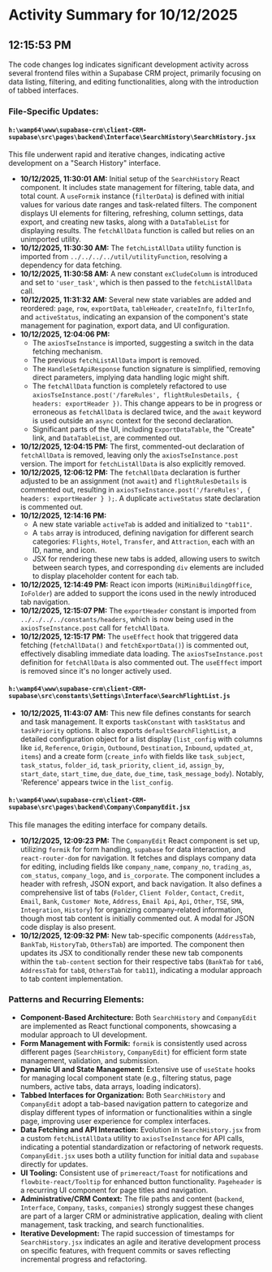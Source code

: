 # Activity Summary for 10/12/2025

## 12:15:53 PM
The code changes log indicates significant development activity across several frontend files within a Supabase CRM project, primarily focusing on data listing, filtering, and editing functionalities, along with the introduction of tabbed interfaces.

### File-Specific Updates:

#### `h:\wamp64\www\supabase-crm\client-CRM-supabase\src\pages\backend\Interface\SearchHistory\SearchHistory.jsx`

This file underwent rapid and iterative changes, indicating active development on a "Search History" interface.

*   **10/12/2025, 11:30:01 AM:** Initial setup of the `SearchHistory` React component. It includes state management for filtering, table data, and total count. A `useFormik` instance (`filterData`) is defined with initial values for various date ranges and task-related filters. The component displays UI elements for filtering, refreshing, column settings, data export, and creating new tasks, along with a `DataTableList` for displaying results. The `fetchAllData` function is called but relies on an unimported utility.
*   **10/12/2025, 11:30:30 AM:** The `fetchListAllData` utility function is imported from `../../../../util/utilityFunction`, resolving a dependency for data fetching.
*   **10/12/2025, 11:30:58 AM:** A new constant `exCludeColumn` is introduced and set to `'user_task'`, which is then passed to the `fetchListAllData` call.
*   **10/12/2025, 11:31:32 AM:** Several new state variables are added and reordered: `page`, `row`, `exportData`, `tableHeader`, `createInfo`, `filterInfo`, and `activeStatus`, indicating an expansion of the component's state management for pagination, export data, and UI configuration.
*   **10/12/2025, 12:04:06 PM:**
    *   The `axiosTseInstance` is imported, suggesting a switch in the data fetching mechanism.
    *   The previous `fetchListAllData` import is removed.
    *   The `HandleSetApiResponse` function signature is simplified, removing direct parameters, implying data handling logic might shift.
    *   The `fetchAllData` function is completely refactored to use `axiosTseInstance.post('/fareRules', flightRulesDetails, { headers: exportHeader })`. This change appears to be in progress or erroneous as `fetchAllData` is declared twice, and the `await` keyword is used outside an `async` context for the second declaration.
    *   Significant parts of the UI, including `ExportDataTable`, the "Create" link, and `DataTableList`, are commented out.
*   **10/12/2025, 12:04:15 PM:** The first, commented-out declaration of `fetchAllData` is removed, leaving only the `axiosTseInstance.post` version. The import for `fetchListAllData` is also explicitly removed.
*   **10/12/2025, 12:06:12 PM:** The `fetchAllData` declaration is further adjusted to be an assignment (not `await`) and `flightRulesDetails` is commented out, resulting in `axiosTseInstance.post('/fareRules', { headers: exportHeader } );`. A duplicate `activeStatus` state declaration is commented out.
*   **10/12/2025, 12:14:16 PM:**
    *   A new state variable `activeTab` is added and initialized to `"tab11"`.
    *   A `tabs` array is introduced, defining navigation for different search categories: `Flights`, `Hotel`, `Transfer`, and `Attraction`, each with an ID, name, and icon.
    *   JSX for rendering these new tabs is added, allowing users to switch between search types, and corresponding `div` elements are included to display placeholder content for each tab.
*   **10/12/2025, 12:14:49 PM:** React icon imports (`HiMiniBuildingOffice`, `IoFolder`) are added to support the icons used in the newly introduced tab navigation.
*   **10/12/2025, 12:15:07 PM:** The `exportHeader` constant is imported from `../../../../constants/headers`, which is now being used in the `axiosTseInstance.post` call for `fetchAllData`.
*   **10/12/2025, 12:15:17 PM:** The `useEffect` hook that triggered data fetching (`fetchAllData()` and `fetchExportData()`) is commented out, effectively disabling immediate data loading. The `axiosTseInstance.post` definition for `fetchAllData` is also commented out. The `useEffect` import is removed since it's no longer actively used.

#### `h:\wamp64\www\supabase-crm\client-CRM-supabase\src\constants\Settings\Interface\SearchFlightList.js`

*   **10/12/2025, 11:43:07 AM:** This new file defines constants for search and task management. It exports `taskConstant` with `taskStatus` and `taskPriority` options. It also exports `defaultSearchFlightList`, a detailed configuration object for a list display (`list_config` with columns like `id`, `Reference`, `Origin`, `Outbound`, `Destination`, `Inbound`, `updated_at`, `items`) and a create form (`create_info` with fields like `task_subject`, `task_status`, `folder_id`, `task_priority`, `client_id`, `assign_by`, `start_date`, `start_time`, `due_date`, `due_time`, `task_message_body`). Notably, 'Reference' appears twice in the `list_config`.

#### `h:\wamp64\www\supabase-crm\client-CRM-supabase\src\pages\backend\Company\CompanyEdit.jsx`

This file manages the editing interface for company details.

*   **10/12/2025, 12:09:23 PM:** The `CompanyEdit` React component is set up, utilizing `formik` for form handling, `supabase` for data interaction, and `react-router-dom` for navigation. It fetches and displays company data for editing, including fields like `company_name`, `company_no`, `trading_as`, `com_status`, `company_logo`, and `is_corporate`. The component includes a header with refresh, JSON export, and back navigation. It also defines a comprehensive list of tabs (`Folder`, `Client Folder`, `Contact`, `Credit`, `Email`, `Bank`, `Customer Note`, `Address`, `Email Api`, `Api`, `Other`, `TSE`, `SMA`, `Integration`, `History`) for organizing company-related information, though most tab content is initially commented out. A modal for JSON code display is also present.
*   **10/12/2025, 12:09:32 PM:** New tab-specific components (`AddressTab`, `BankTab`, `HistoryTab`, `OthersTab`) are imported. The component then updates its JSX to conditionally render these new tab components within the `tab-content` section for their respective tabs (`BankTab` for `tab6`, `AddressTab` for `tab8`, `OthersTab` for `tab11`), indicating a modular approach to tab content implementation.

### Patterns and Recurring Elements:

*   **Component-Based Architecture:** Both `SearchHistory` and `CompanyEdit` are implemented as React functional components, showcasing a modular approach to UI development.
*   **Form Management with Formik:** `formik` is consistently used across different pages (`SearchHistory`, `CompanyEdit`) for efficient form state management, validation, and submission.
*   **Dynamic UI and State Management:** Extensive use of `useState` hooks for managing local component state (e.g., filtering status, page numbers, active tabs, data arrays, loading indicators).
*   **Tabbed Interfaces for Organization:** Both `SearchHistory` and `CompanyEdit` adopt a tab-based navigation pattern to categorize and display different types of information or functionalities within a single page, improving user experience for complex interfaces.
*   **Data Fetching and API Interaction:** Evolution in `SearchHistory.jsx` from a custom `fetchListAllData` utility to `axiosTseInstance` for API calls, indicating a potential standardization or refactoring of network requests. `CompanyEdit.jsx` uses both a utility function for initial data and `supabase` directly for updates.
*   **UI Tooling:** Consistent use of `primereact/Toast` for notifications and `flowbite-react/Tooltip` for enhanced button functionality. `Pageheader` is a recurring UI component for page titles and navigation.
*   **Administrative/CRM Context:** The file paths and content (`backend`, `Interface`, `Company`, `tasks`, `companies`) strongly suggest these changes are part of a larger CRM or administrative application, dealing with client management, task tracking, and search functionalities.
*   **Iterative Development:** The rapid succession of timestamps for `SearchHistory.jsx` indicates an agile and iterative development process on specific features, with frequent commits or saves reflecting incremental progress and refactoring.